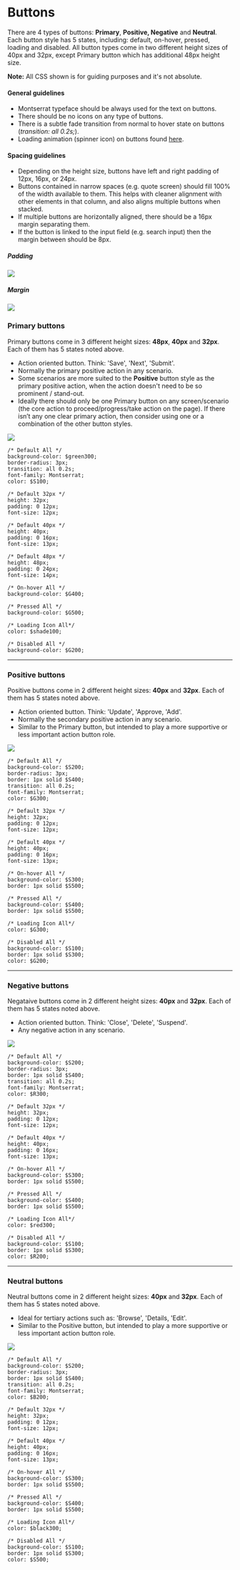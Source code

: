 # Buttons

There are 4 types of buttons: **Primary**, **Positive, Negative** and **Neutral**. Each button style has 5 states, including: default, on-hover, pressed, loading and disabled. All button types come in two different height sizes of 40px and 32px, except Primary button which has additional 48px height size.

**Note:** All CSS shown is for guiding purposes and it's not absolute.

#### General guidelines

* Montserrat typeface should be always used for the text on buttons.
* There should be no icons on any type of buttons.
* There is a subtle fade transition from normal to hover state on buttons \(_transition: all 0.2s;_\).
* Loading animation \(spinner icon\) on buttons found [here](https://projects.lukehaas.me/css-loaders/).

#### Spacing guidelines

* Depending on the height size, buttons have left and right padding of 12px, 16px, or 24px.
* Buttons contained in narrow spaces \(e.g. quote screen\) should fill 100% of the width available to them. This helps with cleaner alignment with other elements in that column, and also aligns multiple buttons when stacked.
* If multiple buttons are horizontally aligned, there should be a 16px margin separating them.
* If the button is linked to the input field \(e.g. search input\) then the margin between should be 8px. 

##### Padding

![](/assets/atoms/buttons-padding.png)

##### Margin

![](/assets/atoms/buttons-margin.png)

### Primary buttons

Primary buttons come in 3 different height sizes: **48px**, **40px** and **32px**. Each of them has 5 states noted above.

* Action oriented button. Think: 'Save', 'Next', 'Submit'.
* Normally the primary positive action in any scenario.
* Some scenarios are more suited to the **Positive** button style as the primary positive action, when the action doesn't need to be so prominent / stand-out.
* Ideally there should only be one Primary button on any screen/scenario \(the core action to proceed/progress/take action on the page\). If there isn’t any one clear primary action, then consider using one or a combination of the other button styles.

![](/assets/atoms/buttons-primary.png)

```
/* Default All */
background-color: $green300;
border-radius: 3px;
transition: all 0.2s;
font-family: Montserrat;
color: $S100;

/* Default 32px */
height: 32px;
padding: 0 12px;
font-size: 12px;

/* Default 40px */
height: 40px;
padding: 0 16px;
font-size: 13px;

/* Default 48px */
height: 48px;
padding: 0 24px;
font-size: 14px;

/* On-hover All */
background-color: $G400;

/* Pressed All */
background-color: $G500;

/* Loading Icon All*/
color: $shade100;

/* Disabled All */
background-color: $G200;
```

---

### Positive buttons

Positive buttons come in 2 different height sizes: **40px** and **32px**. Each of them has 5 states noted above.

* Action oriented button. Think: 'Update', 'Approve, 'Add'.
* Normally the secondary positive action in any scenario.
* Similar to the Primary button, but intended to play a more supportive or less important action button role.

![](/assets/atoms/buttons-positive.png)

```
/* Default All */
background-color: $S200;
border-radius: 3px;
border: 1px solid $S400;
transition: all 0.2s;
font-family: Montserrat;
color: $G300;

/* Default 32px */
height: 32px;
padding: 0 12px;
font-size: 12px;

/* Default 40px */
height: 40px;
padding: 0 16px;
font-size: 13px;

/* On-hover All */
background-color: $S300;
border: 1px solid $S500;

/* Pressed All */
background-color: $S400;
border: 1px solid $S500;

/* Loading Icon All*/
color: $G300;

/* Disabled All */
background-color: $S100;
border: 1px solid $S300;
color: $G200;
```

---

### Negative buttons

Negataive buttons come in 2 different height sizes: **40px** and **32px**. Each of them has 5 states noted above.

* Action oriented button. Think: 'Close', 'Delete', 'Suspend'.
* Any negative action in any scenario.

![](/assets/atoms/buttons-negative.png)

```
/* Default All */
background-color: $S200;
border-radius: 3px;
border: 1px solid $S400;
transition: all 0.2s;
font-family: Montserrat;
color: $R300;

/* Default 32px */
height: 32px;
padding: 0 12px;
font-size: 12px;

/* Default 40px */
height: 40px;
padding: 0 16px;
font-size: 13px;

/* On-hover All */
background-color: $S300;
border: 1px solid $S500;

/* Pressed All */
background-color: $S400;
border: 1px solid $S500;

/* Loading Icon All*/
color: $red300;

/* Disabled All */
background-color: $S100;
border: 1px solid $S300;
color: $R200;
```

---

### Neutral buttons

Neutral buttons come in 2 different height sizes: **40px** and **32px**. Each of them has 5 states noted above.

* Ideal for tertiary actions such as: 'Browse', 'Details, 'Edit'.
* Similar to the Positive button, but intended to play a more supportive or less important action button role.

![](/assets/atoms/buttons-neutral.png)

```
/* Default All */
background-color: $S200;
border-radius: 3px;
border: 1px solid $S400;
transition: all 0.2s;
font-family: Montserrat;
color: $B200;

/* Default 32px */
height: 32px;
padding: 0 12px;
font-size: 12px;

/* Default 40px */
height: 40px;
padding: 0 16px;
font-size: 13px;

/* On-hover All */
background-color: $S300;
border: 1px solid $S500;

/* Pressed All */
background-color: $S400;
border: 1px solid $S500;

/* Loading Icon All*/
color: $black300;

/* Disabled All */
background-color: $S100;
border: 1px solid $S300;
color: $S500;
```




